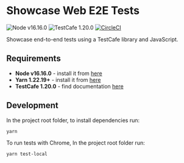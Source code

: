 # Showcase Web E2E Tests

![Node v16.16.0](https://img.shields.io/badge/Node-v16.16.0-green.svg)
![TestCafe 1.20.0](https://img.shields.io/badge/TestCafe-1.20.0-blue.svg)
[![CircleCI](https://dl.circleci.com/status-badge/img/gh/gtroshin/showcase-web-e2e-tests/tree/master.svg?style=svg)](https://dl.circleci.com/status-badge/redirect/gh/gtroshin/showcase-web-e2e-tests/tree/master)


Showcase end-to-end tests using a TestCafe library and JavaScript.

## Requirements

- **Node v16.16.0** - install it from [here](https://nodejs.org/en/)
- **Yarn 1.22.19+** - install it from [here](https://yarnpkg.com/getting-started/install#nodejs-1610)
- **TestCafe 1.20.0** - find documentation [here](https://testcafe.io/documentation/402635/getting-started)

## Development

In the project root folder, to install dependencies run:

    yarn

To run tests with Chrome, In the project root folder run:

    yarn test-local

